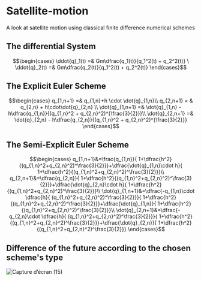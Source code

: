 # Satellite-motion

A look at satellite motion using classical finite difference numerical schemes

## The differential System

$$\begin{cases} \ddot{q}_1(t) =& Gm\dfrac{q_1(t)}{q_1^2(t) + q_2^2(t)} \ 
\ddot{q}_2(t) =& Gm\dfrac{q_2(t)}{q_1^2(t) + q_2^2(t)}  \end{cases}$$

## The Explicit Euler Scheme

$$\begin{cases} q_{1,n+1} =& q_{1,n}+h \cdot \dot{q}_{1,n}\\ 
q_{2,n+1} = & q_{2,n} + h\cdot\dot{q}_{2,n} \\
\dot{q}_{1,n+1} =& \dot{q}_{1,n} - h\dfrac{q_{1,n}}{(q_{1,n}^2 + q_{2,n}^2)^{\frac{3}{2}}}\\ 
\dot{q}_{2,n+1} =& \dot{q}_{2,n} - h\dfrac{q_{2,n}}{(q_{1,n}^2 + q_{2,n}^2)^{\frac{3}{2}}} \end{cases}$$

## The Semi-Explicit Euler Scheme

$$\begin{cases}
q_{1,n+1}&=\frac{q_{1,n}}{  1+\dfrac{h^2}{(q_{1,n}^2+q_{2,n}^2)^\frac{3}{2}}}+\dfrac{\dot{q}_{1,n}\cdot h}{  1+\dfrac{h^2}{(q_{1,n}^2+q_{2,n}^2)^\frac{3}{2}}}\\ 
q_{2,n+1}&=\dfrac{q_{2,n}}{  1+\dfrac{h^2}{(q_{1,n}^2+q_{2,n}^2)^\frac{3}{2}}}+\dfrac{\dot{q}_{2,n}\cdot h}{  1+\dfrac{h^2}{(q_{1,n}^2+q_{2,n}^2)^\frac{3}{2}}}\\
\dot{q}_{1,n+1}&=\dfrac{-q_{1,n}\cdot \dfrac{h}{ (q_{1,n}^2+q_{2,n}^2)^\frac{3}{2}}}{  1+\dfrac{h^2}{(q_{1,n}^2+q_{2,n}^2)^\frac{3}{2}}}+\dfrac{\dot{q}_{1,n}}{  1+\dfrac{h^2}{(q_{1,n}^2+q_{2,n}^2)^\frac{3}{2}}}\\
\dot{q}_{2,n+1}&=\dfrac{-q_{2,n}\cdot \dfrac{h}{ (q_{1,n}^2+q_{2,n}^2)^\frac{3}{2}}}{  1+\dfrac{h^2}{(q_{1,n}^2+q_{2,n}^2)^\frac{3}{2}}}+\dfrac{\dot{q}_{2,n}}{  1+\dfrac{h^2}{(q_{1,n}^2+q_{2,n}^2)^\frac{3}{2}}}
\end{cases}$$

## Difference of the future according to the chosen scheme's type 
![Capture d’écran (15)](https://user-images.githubusercontent.com/93977173/169676449-70d02845-d6df-467d-bd93-823828cb843e.png)
